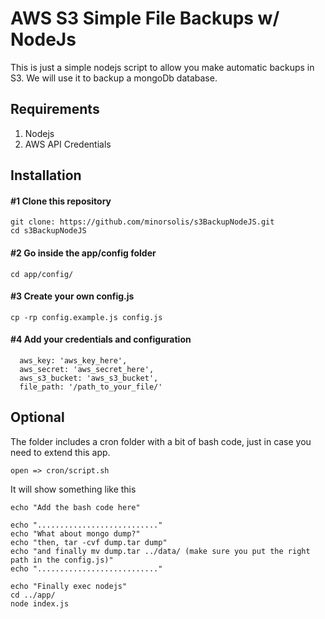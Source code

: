 # AWS S3 Simple File Backups w/ NodeJs
This is just a simple nodejs script to allow you make automatic backups in S3. We will use it to backup a mongoDb database.

## Requirements
1. Nodejs
2. AWS API Credentials

## Installation
#### #1 Clone this repository
```
git clone: https://github.com/minorsolis/s3BackupNodeJS.git
cd s3BackupNodeJS
```
#### #2 Go inside the app/config folder
```
cd app/config/
```

#### #3 Create your own config.js
```
cp -rp config.example.js config.js
```
#### #4 Add your credentials and configuration
```
  aws_key: 'aws_key_here',
  aws_secret: 'aws_secret_here',
  aws_s3_bucket: 'aws_s3_bucket',
  file_path: '/path_to_your_file/'
```
## Optional
The folder includes a cron folder with a bit of bash code, just in case you need to extend this app.
```
open => cron/script.sh
```
It will show something like this
```
echo "Add the bash code here"

echo "..........................."
echo "What about mongo dump?"
echo "then, tar -cvf dump.tar dump"
echo "and finally mv dump.tar ../data/ (make sure you put the right path in the config.js)"
echo "..........................."

echo "Finally exec nodejs"
cd ../app/
node index.js
```

